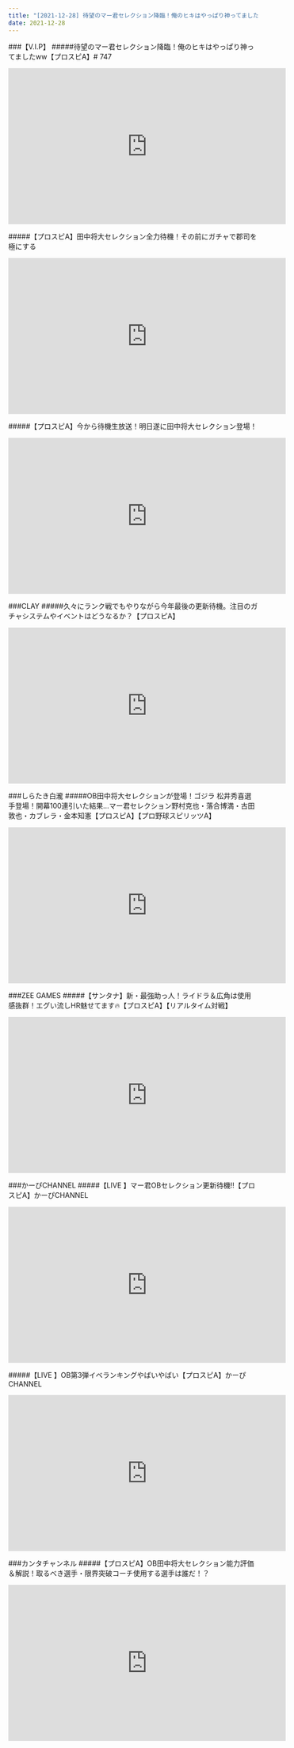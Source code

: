 ```yaml
---
title: "[2021-12-28] 待望のマー君セレクション降臨！俺のヒキはやっぱり神ってましたww【プロスピA】# 747 他"
date: 2021-12-28
---
```

###【V.I.P】
#####待望のマー君セレクション降臨！俺のヒキはやっぱり神ってましたww【プロスピA】# 747
<iframe width="560" height="315" src="https://www.youtube.com/embed/ZDwYaEC04KU" frameborder="0" allow="accelerometer; autoplay; clipboard-write; encrypted-media; gyroscope; picture-in-picture" allowfullscreen></iframe>

#####【プロスピA】田中将大セレクション全力待機！その前にガチャで郡司を極にする
<iframe width="560" height="315" src="https://www.youtube.com/embed/lunymwOaHhc" frameborder="0" allow="accelerometer; autoplay; clipboard-write; encrypted-media; gyroscope; picture-in-picture" allowfullscreen></iframe>

#####【プロスピA】今から待機生放送！明日遂に田中将大セレクション登場！
<iframe width="560" height="315" src="https://www.youtube.com/embed/BIuENwRxbBs" frameborder="0" allow="accelerometer; autoplay; clipboard-write; encrypted-media; gyroscope; picture-in-picture" allowfullscreen></iframe>

###CLAY
#####久々にランク戦でもやりながら今年最後の更新待機。注目のガチャシステムやイベントはどうなるか？【プロスピA】
<iframe width="560" height="315" src="https://www.youtube.com/embed/T5JJnFeDrco" frameborder="0" allow="accelerometer; autoplay; clipboard-write; encrypted-media; gyroscope; picture-in-picture" allowfullscreen></iframe>

###しらたき白瀧
#####OB田中将大セレクションが登場！ゴジラ 松井秀喜選手登場！開幕100連引いた結果…マー君セレクション野村克也・落合博満・古田敦也・カブレラ・金本知憲【プロスピA】【プロ野球スピリッツA】
<iframe width="560" height="315" src="https://www.youtube.com/embed/2eNGGh-ilq0" frameborder="0" allow="accelerometer; autoplay; clipboard-write; encrypted-media; gyroscope; picture-in-picture" allowfullscreen></iframe>

###ZEE GAMES
#####【サンタナ】新・最強助っ人！ライドラ＆広角は使用感抜群！エグい流しHR魅せてます🔥【プロスピA】【リアルタイム対戦】
<iframe width="560" height="315" src="https://www.youtube.com/embed/BMhXgQF2KdE" frameborder="0" allow="accelerometer; autoplay; clipboard-write; encrypted-media; gyroscope; picture-in-picture" allowfullscreen></iframe>

###かーぴCHANNEL
#####【LIVE 】マー君OBセレクション更新待機!!【プロスピA】かーぴCHANNEL
<iframe width="560" height="315" src="https://www.youtube.com/embed/ZtVjQLFj0EI" frameborder="0" allow="accelerometer; autoplay; clipboard-write; encrypted-media; gyroscope; picture-in-picture" allowfullscreen></iframe>

#####【LIVE 】OB第3弾イベランキングやばいやばい【プロスピA】かーぴCHANNEL
<iframe width="560" height="315" src="https://www.youtube.com/embed/4E_Y8oAaaC8" frameborder="0" allow="accelerometer; autoplay; clipboard-write; encrypted-media; gyroscope; picture-in-picture" allowfullscreen></iframe>

###カンタチャンネル
#####【プロスピA】OB田中将大セレクション能力評価＆解説！取るべき選手・限界突破コーチ使用する選手は誰だ！？
<iframe width="560" height="315" src="https://www.youtube.com/embed/weHtAIW3UfM" frameborder="0" allow="accelerometer; autoplay; clipboard-write; encrypted-media; gyroscope; picture-in-picture" allowfullscreen></iframe>

